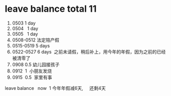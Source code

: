 # leave balance total 11
1. 0503   1  day
2. 0504   1  day
3. 0505   1  day
4. 0508-0512 法定陪产假
5. 0515-0519 5 days
6. 0522-0527 6 days  之前未请假，稍后补上，用今年的年假，因为之前的已经被清零了
7. 0908  0.5 幼儿园接孩子
8. 0912  1  小朋友发烧
9. 0915  0.5  家里有事

leave balance    now  1
今年年假减6天,     还剩4天
